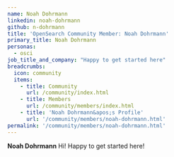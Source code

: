 ```yaml
---
name: Noah Dohrmann
linkedin: noah-dohrmann
github: n-dohrmann
title: 'OpenSearch Community Member: Noah Dohrmann'
primary_title: Noah Dohrmann
personas:
  - osci
job_title_and_company: "Happy to get started here"
breadcrumbs:
  icon: community
  items:
    - title: Community
      url: /community/index.html
    - title: Members
      url: /community/members/index.html
    - title: 'Noah Dohrmann&apos;s Profile'
      url: '/community/members/noah-dohrmann.html'
permalink: '/community/members/noah-dohrmann.html'
---
```


**Noah Dohrmann** Hi! Happy to get started here!
